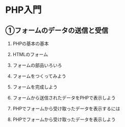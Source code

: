 # PHP入門
## ①フォームのデータの送信と受信

1. PHPの基本の基本

2. HTMLのフォーム

3. フォームの部品いろいろ

4. フォームをつくってみよう

5. フォームを完成しよう

6. フォームから送信されたデータをPHPで表示しよう

7. PHPでフォームから受け取ったデータを表示するには

8. PHPでフォームから受け取ったデータを表示しよう
